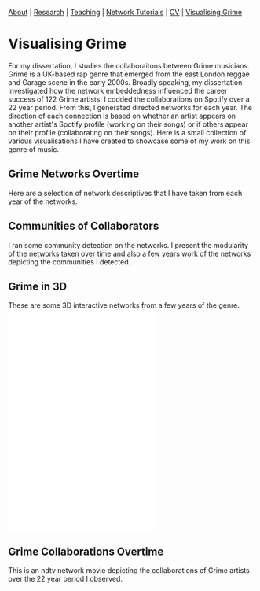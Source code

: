 [About](https://Tom-R-Leppard.github.io/) | [Research](/research.md) | [Teaching](/teaching.md) | [Network Tutorials](/network_tutorials.md) | [CV](/cv.pdf) | [Visualising Grime](/visualising_grime.md)

# Visualising Grime
For my dissertation, I studies the collaboraitons between Grime musicians. Grime is a UK-based rap genre that emerged from the east London reggae and Garage scene in the early 2000s. Broadly speaking, my dissertation investigated how the network embeddedness influenced the career success of 122 Grime artists. I codded the collaborations on Spotify over a 22 year period. From this, I generated directed networks for each year. The direction of each connection is based on whether an artist appears on another artist's Spotify profile (working on their songs) or if others appear on their profile (collaborating on their songs). Here is a small collection of various visualisations I have created to showcase some of my work on this genre of music. 

## Grime Networks Overtime 
Here are a selection of network descriptives that I have taken from each year of the networks. 

## Communities of Collaborators
I ran some community detection on the networks. I present the modularity of the networks taken over time and also a few years work of the networks depicting the communities I detected. 

## Grime in 3D
These are some 3D interactive networks from a few years of the genre. 
![Grime in 2009](/grime_2009_JS_RECIP.html)
![Grime in 2014](/grime_2014_JS_RECIP.html)
![Grime in 2015](/grime_2015_JS_RECIP.html)

## Grime Collaborations Overtime
This is an ndtv network movie depicting the collaborations of Grime artists over the 22 year period I observed. 


